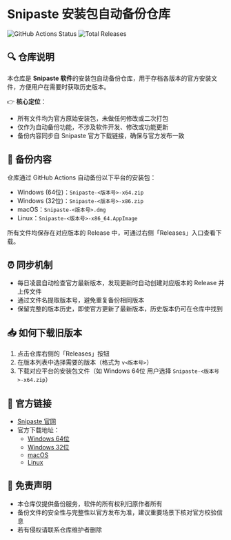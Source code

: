 # Snipaste 安装包自动备份仓库

![GitHub Actions Status](https://img.shields.io/github/actions/workflow/status/software-installation/mirror_Snipaste/backup-snipaste.yml)
![Total Releases](https://img.shields.io/github/downloads/software-installation/mirror_Snipaste/total)

## 🔍 仓库说明

本仓库是 **Snipaste 软件**的安装包自动备份仓库，用于存档各版本的官方安装文件，方便用户在需要时获取历史版本。

👉 **核心定位**：
- 所有文件均为官方原始安装包，未做任何修改或二次打包
- 仅作为自动备份功能，不涉及软件开发、修改或功能更新
- 备份内容同步自 Snipaste 官方下载链接，确保与官方发布一致

## 📁 备份内容

仓库通过 GitHub Actions 自动备份以下平台的安装包：
- Windows (64位)：`Snipaste-<版本号>-x64.zip`
- Windows (32位)：`Snipaste-<版本号>-x86.zip`
- macOS：`Snipaste-<版本号>.dmg`
- Linux：`Snipaste-<版本号>-x86_64.AppImage`

所有文件均保存在对应版本的 Release 中，可通过右侧「Releases」入口查看下载。

## ⏰ 同步机制

- 每日凌晨自动检查官方最新版本，发现更新时自动创建对应版本的 Release 并上传文件
- 通过文件名提取版本号，避免重复备份相同版本
- 保留完整的版本历史，即使官方更新了最新版本，历史版本仍可在仓库中找到

## 📥 如何下载旧版本

1. 点击仓库右侧的「Releases」按钮
2. 在版本列表中选择需要的版本（格式为 `v<版本号>`）
3. 下载对应平台的安装包文件（如 Windows 64位 用户选择 `Snipaste-<版本号>-x64.zip`）

## 🔗 官方链接

- [Snipaste 官网](https://zh.snipaste.com/)
- 官方下载地址：
  - [Windows 64位](https://dl.snipaste.com/win-x64)
  - [Windows 32位](https://dl.snipaste.com/win-x86)
  - [macOS](https://dl.snipaste.com/mac)
  - [Linux](https://dl.snipaste.com/linux)

## 📝 免责声明

- 本仓库仅提供备份服务，软件的所有权利归原作者所有
- 备份文件的安全性与完整性以官方发布为准，建议重要场景下核对官方校验信息
- 若有侵权请联系仓库维护者删除
